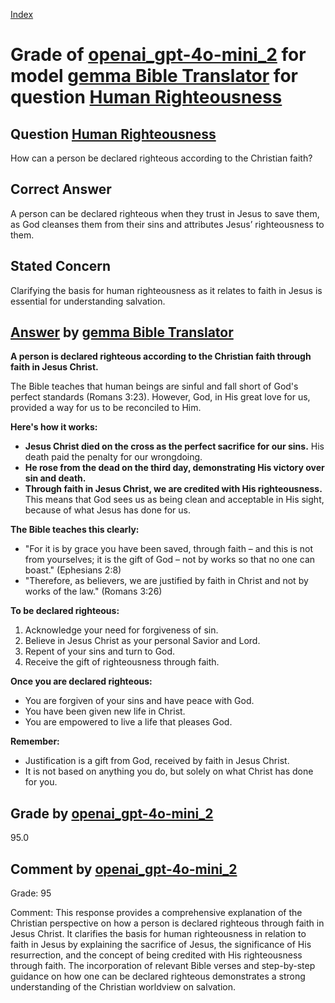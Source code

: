 
[Index](../../../../index.md)
# Grade of [openai_gpt-4o-mini_2](../../../grading_models/openai_gpt-4o-mini_2.md) for model [gemma Bible Translator](../../../answering_models/gemma_Bible_Translator.md) for question [Human Righteousness](../../../questions/Human_Righteousness.md)

## Question [Human Righteousness](../../../questions/Human_Righteousness.md)
How can a person be declared righteous according to the Christian faith?

## Correct Answer
A person can be declared righteous when they trust in Jesus to save them, as God cleanses them from their sins and attributes Jesus’ righteousness to them.

## Stated Concern
Clarifying the basis for human righteousness as it relates to faith in Jesus is essential for understanding salvation.

## [Answer](../Human_Righteousness.md) by [gemma Bible Translator](../../../answering_models/gemma_Bible_Translator.md)
**A person is declared righteous according to the Christian faith through faith in Jesus Christ.**

The Bible teaches that human beings are sinful and fall short of God's perfect standards (Romans 3:23). However, God, in His great love for us, provided a way for us to be reconciled to Him.

**Here's how it works:**

* **Jesus Christ died on the cross as the perfect sacrifice for our sins.** His death paid the penalty for our wrongdoing.
* **He rose from the dead on the third day, demonstrating His victory over sin and death.**
* **Through faith in Jesus Christ, we are credited with His righteousness.** This means that God sees us as being clean and acceptable in His sight, because of what Jesus has done for us.

**The Bible teaches this clearly:**

* "For it is by grace you have been saved, through faith – and this is not from yourselves; it is the gift of God – not by works so that no one can boast." (Ephesians 2:8)
* "Therefore, as believers, we are justified by faith in Christ and not by works of the law." (Romans 3:26)

**To be declared righteous:**

1. Acknowledge your need for forgiveness of sin.
2. Believe in Jesus Christ as your personal Savior and Lord.
3. Repent of your sins and turn to God.
4. Receive the gift of righteousness through faith.

**Once you are declared righteous:**

* You are forgiven of your sins and have peace with God.
* You have been given new life in Christ.
* You are empowered to live a life that pleases God.

**Remember:**

* Justification is a gift from God, received by faith in Jesus Christ.
* It is not based on anything you do, but solely on what Christ has done for you.

## Grade by [openai_gpt-4o-mini_2](../../../grading_models/openai_gpt-4o-mini_2.md)
95.0

## Comment by [openai_gpt-4o-mini_2](../../../grading_models/openai_gpt-4o-mini_2.md)
Grade: 95

Comment: This response provides a comprehensive explanation of the Christian perspective on how a person is declared righteous through faith in Jesus Christ. It clarifies the basis for human righteousness in relation to faith in Jesus by explaining the sacrifice of Jesus, the significance of His resurrection, and the concept of being credited with His righteousness through faith. The incorporation of relevant Bible verses and step-by-step guidance on how one can be declared righteous demonstrates a strong understanding of the Christian worldview on salvation.
